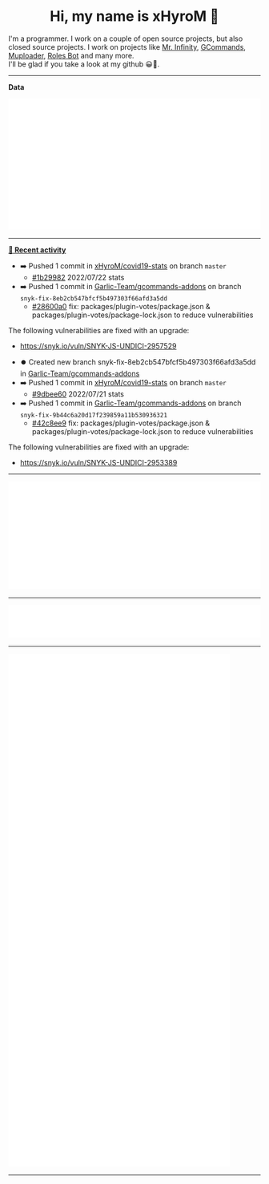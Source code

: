 <p align="center">
    <!-- <img src="https://avatars.githubusercontent.com/u/56601352" width="192" alt="hyro's pfp" /> -->
    <h1 align="center">Hi, my name is xHyroM 👋</h1>
</p>

I'm a programmer. I work on a couple of open source projects, but also closed source projects. I work on projects like [Mr. Infinity](https://discord.com/oauth2/authorize?client_id=720321585625694239&scope=bot%20applications.commands&permissions=8&redirect_uri=https://blobs.gq/imanager&prompt=consent&response_type=code), [GCommands](https://github.com/Garlic-Team/GCommands), [Muploader](https://github.com/xHyroM/Muploader), [Roles Bot](https://github.com/xHyroM/roles-bot) and many more.  
I'll be glad if you take a look at my github 😀👀.

___
**Data**

<img src="https://github.com/xHyroM/xHyroM/blob/master/.cache/base.svg">

___

**[📰 Recent activity](https://github.com/xHyroM)**
* ➡️ Pushed 1 commit in [xHyroM/covid19-stats](https://github.com/xHyroM/covid19-stats) on branch `master`
  * [#1b29982](https://github.com/xHyroM/covid19-stats/commit/1b29982) 2022/07/22 stats
* ➡️ Pushed 1 commit in [Garlic-Team/gcommands-addons](https://github.com/Garlic-Team/gcommands-addons) on branch `snyk-fix-8eb2cb547bfcf5b497303f66afd3a5dd`
  * [#28600a0](https://github.com/Garlic-Team/gcommands-addons/commit/28600a0) fix: packages/plugin-votes/package.json &amp; packages/plugin-votes/package-lock.json to reduce vulnerabilities

The following vulnerabilities are fixed with an upgrade:
- https://snyk.io/vuln/SNYK-JS-UNDICI-2957529
* ⏺️ Created new branch snyk-fix-8eb2cb547bfcf5b497303f66afd3a5dd in [Garlic-Team/gcommands-addons](https://github.com/Garlic-Team/gcommands-addons)
* ➡️ Pushed 1 commit in [xHyroM/covid19-stats](https://github.com/xHyroM/covid19-stats) on branch `master`
  * [#9dbee60](https://github.com/xHyroM/covid19-stats/commit/9dbee60) 2022/07/21 stats
* ➡️ Pushed 1 commit in [Garlic-Team/gcommands-addons](https://github.com/Garlic-Team/gcommands-addons) on branch `snyk-fix-9b44c6a20d17f239859a11b530936321`
  * [#42c8ee9](https://github.com/Garlic-Team/gcommands-addons/commit/42c8ee9) fix: packages/plugin-votes/package.json &amp; packages/plugin-votes/package-lock.json to reduce vulnerabilities

The following vulnerabilities are fixed with an upgrade:
- https://snyk.io/vuln/SNYK-JS-UNDICI-2953389


___

<img src="https://github.com/xHyroM/xHyroM/blob/master/.cache/isocalendar.svg">

___

<img src="https://github.com/xHyroM/xHyroM/blob/master/.cache/languages.svg">

___

<img src="https://github.com/xHyroM/xHyroM/blob/master/.cache/achievements.svg">

___

